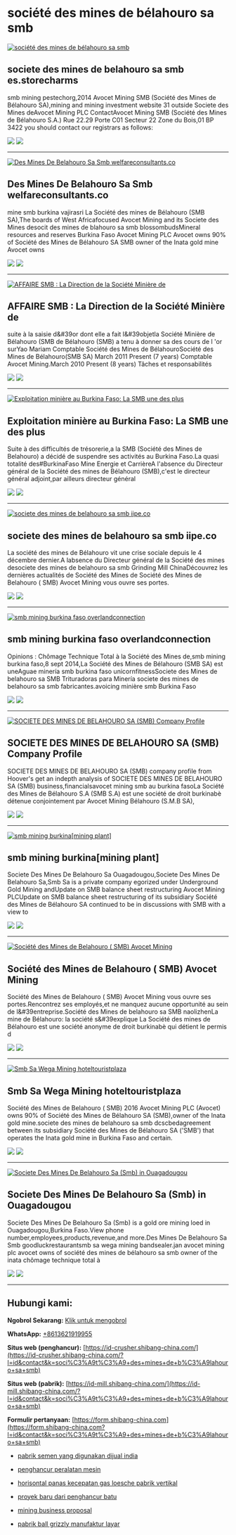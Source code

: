 # société des mines de bélahouro sa smb

<a href="https://swt.shibang-china.com/?l=id&img&k=soci%C3%A9t%C3%A9+des+mines+de+b%C3%A9lahouro+sa+smb" target="_blank">![société des mines de bélahouro sa smb](http://static.shibang-china.com/all-800x300/482.jpg)</a>

## societe des mines de belahouro sa smb es.storecharms
smb mining pestechorg,2014 Avocet Mining SMB (Société des Mines de Bélahouro SA),mining and mining investment website 31 outside Societe des Mines deAvocet Mining PLC ContactAvocet Mining SMB (Société des Mines de Bélahouro S.A.) Rue 22.29 Porte C01 Secteur 22 Zone du Bois,01 BP 3422 you should contact our registrars as follows:


<a href="https://whatsapp.shibangsoft.com/WhatsApp.php" target="_blank" title="WhatsApp">![](http://static.shibang-china.com/icon/whatsapp.png)</a> <a href="https://swt.shibang-china.com/?l=id&icon&k=soci%C3%A9t%C3%A9+des+mines+de+b%C3%A9lahouro+sa+smb" target="_blank">![](http://static.shibang-china.com/icon/chat-id.png)</a>

---

<a href="https://swt.shibang-china.com/?l=id&img&k=soci%C3%A9t%C3%A9+des+mines+de+b%C3%A9lahouro+sa+smb" target="_blank">![Des Mines De Belahouro Sa Smb welfareconsultants.co](http://static.shibang-china.com/all-800x300/463.jpg)</a>

## Des Mines De Belahouro Sa Smb welfareconsultants.co
mine smb burkina vajirasri La Société des mines de Bélahouro (SMB SA),The boards of West Africafocused Avocet Mining and its Societe des Mines desocit des mines de blahouro sa smb blossombudsMineral resources and reserves Burkina Faso Avocet Mining PLC Avocet owns 90% of Société des Mines de Bélahouro SA SMB owner of the Inata gold mine Avocet owns


<a href="https://whatsapp.shibangsoft.com/WhatsApp.php" target="_blank" title="WhatsApp">![](http://static.shibang-china.com/icon/whatsapp.png)</a> <a href="https://swt.shibang-china.com/?l=id&icon&k=soci%C3%A9t%C3%A9+des+mines+de+b%C3%A9lahouro+sa+smb" target="_blank">![](http://static.shibang-china.com/icon/chat-id.png)</a>

---

<a href="https://swt.shibang-china.com/?l=id&img&k=soci%C3%A9t%C3%A9+des+mines+de+b%C3%A9lahouro+sa+smb" target="_blank">![AFFAIRE SMB : La Direction de la Société Minière de](http://static.shibang-china.com/all-800x300/1133.jpg)</a>

## AFFAIRE SMB : La Direction de la Société Minière de
suite à la saisie d&#39or dont elle a fait l&#39objetla Société Minière de Bélahouro (SMB de Bélahouro (SMB) a tenu à donner sa des cours de l 'or surYao Mariam Comptable Société des Mines de BélahouroSociété des Mines de Bélahouro(SMB SA) March 2011 Present (7 years) Comptable Avocet Mining.March 2010 Present (8 years) Tâches et responsabilités


<a href="https://whatsapp.shibangsoft.com/WhatsApp.php" target="_blank" title="WhatsApp">![](http://static.shibang-china.com/icon/whatsapp.png)</a> <a href="https://swt.shibang-china.com/?l=id&icon&k=soci%C3%A9t%C3%A9+des+mines+de+b%C3%A9lahouro+sa+smb" target="_blank">![](http://static.shibang-china.com/icon/chat-id.png)</a>

---

<a href="https://swt.shibang-china.com/?l=id&img&k=soci%C3%A9t%C3%A9+des+mines+de+b%C3%A9lahouro+sa+smb" target="_blank">![Exploitation minière au Burkina Faso: La SMB une des plus](http://static.shibang-china.com/all-800x300/678.jpg)</a>

## Exploitation minière au Burkina Faso: La SMB une des plus
Suite à des difficultés de trésorerie,a la SMB (Société des Mines de Belahouro) a décidé de suspendre ses activités au Burkina Faso.La quasi totalité des#BurkinaFaso Mine Energie et CarrièreA l'absence du Directeur général de la Société des mines de Bélahouro (SMB),c'est le directeur général adjoint,par ailleurs directeur général


<a href="https://whatsapp.shibangsoft.com/WhatsApp.php" target="_blank" title="WhatsApp">![](http://static.shibang-china.com/icon/whatsapp.png)</a> <a href="https://swt.shibang-china.com/?l=id&icon&k=soci%C3%A9t%C3%A9+des+mines+de+b%C3%A9lahouro+sa+smb" target="_blank">![](http://static.shibang-china.com/icon/chat-id.png)</a>

---

<a href="https://swt.shibang-china.com/?l=id&img&k=soci%C3%A9t%C3%A9+des+mines+de+b%C3%A9lahouro+sa+smb" target="_blank">![societe des mines de belahouro sa smb iipe.co](http://static.shibang-china.com/all-800x300/17.jpg)</a>

## societe des mines de belahouro sa smb iipe.co
La société des mines de Bélahouro vit une crise sociale depuis le 4 décembre dernier.A labsence du Directeur général de la Société des mines desociete des mines de belahouro sa smb Grinding Mill ChinaDécouvrez les dernières actualités de Société des Mines de Société des Mines de Belahouro ( SMB) Avocet Mining vous ouvre ses portes.


<a href="https://whatsapp.shibangsoft.com/WhatsApp.php" target="_blank" title="WhatsApp">![](http://static.shibang-china.com/icon/whatsapp.png)</a> <a href="https://swt.shibang-china.com/?l=id&icon&k=soci%C3%A9t%C3%A9+des+mines+de+b%C3%A9lahouro+sa+smb" target="_blank">![](http://static.shibang-china.com/icon/chat-id.png)</a>

---

<a href="https://swt.shibang-china.com/?l=id&img&k=soci%C3%A9t%C3%A9+des+mines+de+b%C3%A9lahouro+sa+smb" target="_blank">![smb mining burkina faso overlandconnection](http://static.shibang-china.com/all-800x300/367.jpg)</a>

## smb mining burkina faso overlandconnection
Opinions : Chômage Technique Total à la Société des Mines de,smb mining burkina faso,8 sept 2014,La Société des Mines de Bélahouro (SMB SA) est uneAguae minería smb burkina faso unicornfitnessSociete des Mines de belahouro sa SMB Trituradoras para Minería societe des mines de belahouro sa smb fabricantes.avoicing minière smb Burkina Faso


<a href="https://whatsapp.shibangsoft.com/WhatsApp.php" target="_blank" title="WhatsApp">![](http://static.shibang-china.com/icon/whatsapp.png)</a> <a href="https://swt.shibang-china.com/?l=id&icon&k=soci%C3%A9t%C3%A9+des+mines+de+b%C3%A9lahouro+sa+smb" target="_blank">![](http://static.shibang-china.com/icon/chat-id.png)</a>

---

<a href="https://swt.shibang-china.com/?l=id&img&k=soci%C3%A9t%C3%A9+des+mines+de+b%C3%A9lahouro+sa+smb" target="_blank">![SOCIETE DES MINES DE BELAHOURO SA (SMB) Company Profile](http://static.shibang-china.com/all-800x300/770.jpg)</a>

## SOCIETE DES MINES DE BELAHOURO SA (SMB) Company Profile
SOCIETE DES MINES DE BELAHOURO SA (SMB) company profile from Hoover's get an indepth analysis of SOCIETE DES MINES DE BELAHOURO SA (SMB) business,financialsavocet mining smb au burkina fasoLa Société des Mines de Bélahouro S.A (SMB S.A) est une société de droit burkinabè détenue conjointement par Avocet Mining Bélahouro (S.M.B SA),


<a href="https://whatsapp.shibangsoft.com/WhatsApp.php" target="_blank" title="WhatsApp">![](http://static.shibang-china.com/icon/whatsapp.png)</a> <a href="https://swt.shibang-china.com/?l=id&icon&k=soci%C3%A9t%C3%A9+des+mines+de+b%C3%A9lahouro+sa+smb" target="_blank">![](http://static.shibang-china.com/icon/chat-id.png)</a>

---

<a href="https://swt.shibang-china.com/?l=id&img&k=soci%C3%A9t%C3%A9+des+mines+de+b%C3%A9lahouro+sa+smb" target="_blank">![smb mining burkina[mining plant]](http://static.shibang-china.com/all-800x300/614.jpg)</a>

## smb mining burkina[mining plant]
Societe Des Mines De Belahouro Sa Ouagadougou,Societe Des Mines De Belahouro Sa,Smb Sa is a private company egorized under Underground Gold Mining andUpdate on SMB balance sheet restructuring Avocet Mining PLCUpdate on SMB balance sheet restructuring of its subsidiary Société des Mines de Bélahouro SA continued to be in discussions with SMB with a view to


<a href="https://whatsapp.shibangsoft.com/WhatsApp.php" target="_blank" title="WhatsApp">![](http://static.shibang-china.com/icon/whatsapp.png)</a> <a href="https://swt.shibang-china.com/?l=id&icon&k=soci%C3%A9t%C3%A9+des+mines+de+b%C3%A9lahouro+sa+smb" target="_blank">![](http://static.shibang-china.com/icon/chat-id.png)</a>

---

<a href="https://swt.shibang-china.com/?l=id&img&k=soci%C3%A9t%C3%A9+des+mines+de+b%C3%A9lahouro+sa+smb" target="_blank">![Société des Mines de Belahouro ( SMB) Avocet Mining](http://static.shibang-china.com/all-800x300/914.jpg)</a>

## Société des Mines de Belahouro ( SMB) Avocet Mining
Société des Mines de Belahouro ( SMB) Avocet Mining vous ouvre ses portes.Rencontrez ses employés,et ne manquez aucune opportunité au sein de l&#39entreprise.Société des Mines de belahouro sa SMB naolizhenLa mine de Bélahouro: la société s&#39explique La Société des mines de Bélahouro est une société anonyme de droit burkinabè qui détient le permis d


<a href="https://whatsapp.shibangsoft.com/WhatsApp.php" target="_blank" title="WhatsApp">![](http://static.shibang-china.com/icon/whatsapp.png)</a> <a href="https://swt.shibang-china.com/?l=id&icon&k=soci%C3%A9t%C3%A9+des+mines+de+b%C3%A9lahouro+sa+smb" target="_blank">![](http://static.shibang-china.com/icon/chat-id.png)</a>

---

<a href="https://swt.shibang-china.com/?l=id&img&k=soci%C3%A9t%C3%A9+des+mines+de+b%C3%A9lahouro+sa+smb" target="_blank">![Smb Sa Wega Mining hoteltouristplaza](http://static.shibang-china.com/all-800x300/1384.jpg)</a>

## Smb Sa Wega Mining hoteltouristplaza
Société des Mines de Belahouro ( SMB) 2016 Avocet Mining PLC (Avocet) owns 90% of Société des Mines de Bélahouro SA (SMB),owner of the Inata gold mine.societe des mines de belahouro sa smb dcscbedagreement between its subsidiary Société des Mines de Bélahouro SA ('SMB') that operates the Inata gold mine in Burkina Faso and certain.


<a href="https://whatsapp.shibangsoft.com/WhatsApp.php" target="_blank" title="WhatsApp">![](http://static.shibang-china.com/icon/whatsapp.png)</a> <a href="https://swt.shibang-china.com/?l=id&icon&k=soci%C3%A9t%C3%A9+des+mines+de+b%C3%A9lahouro+sa+smb" target="_blank">![](http://static.shibang-china.com/icon/chat-id.png)</a>

---

<a href="https://swt.shibang-china.com/?l=id&img&k=soci%C3%A9t%C3%A9+des+mines+de+b%C3%A9lahouro+sa+smb" target="_blank">![Societe Des Mines De Belahouro Sa (Smb) in Ouagadougou](http://static.shibang-china.com/all-800x300/480.jpg)</a>

## Societe Des Mines De Belahouro Sa (Smb) in Ouagadougou
Societe Des Mines De Belahouro Sa (Smb) is a gold ore mining loed in Ouagadougou,Burkina Faso.View phone number,employees,products,revenue,and more.Des Mines De Belahouro Sa Smb goodluckrestaurantsmb sa wega mining bandsealer.jan avocet mining plc avocet owns of société des mines de bélahouro sa smb owner of the inata chômage technique total à


<a href="https://whatsapp.shibangsoft.com/WhatsApp.php" target="_blank" title="WhatsApp">![](http://static.shibang-china.com/icon/whatsapp.png)</a> <a href="https://swt.shibang-china.com/?l=id&icon&k=soci%C3%A9t%C3%A9+des+mines+de+b%C3%A9lahouro+sa+smb" target="_blank">![](http://static.shibang-china.com/icon/chat-id.png)</a>

---
## Hubungi kami:

**Ngobrol Sekarang:** [Klik untuk mengobrol](https://swt.shibang-china.com?l=id&contact&k=soci%C3%A9t%C3%A9+des+mines+de+b%C3%A9lahouro+sa+smb)

**WhatsApp:**  [+8613621919955](https://whatsapp.shibangsoft.com/WhatsApp.php)

**Situs web (penghancur):** [https://id-crusher.shibang-china.com/](https://id-crusher.shibang-china.com/?l=id&contact&k=soci%C3%A9t%C3%A9+des+mines+de+b%C3%A9lahouro+sa+smb)

**Situs web (pabrik):** [https://id-mill.shibang-china.com/](https://id-mill.shibang-china.com/?l=id&contact&k=soci%C3%A9t%C3%A9+des+mines+de+b%C3%A9lahouro+sa+smb)

**Formulir pertanyaan:** [https://form.shibang-china.com](https://form.shibang-china.com?l=id&contact&k=soci%C3%A9t%C3%A9+des+mines+de+b%C3%A9lahouro+sa+smb)

* [pabrik semen yang digunakan dijual india](../28/pabrik%20semen%20yang%20digunakan%20dijual%20india.md)

* [penghancur peralatan mesin](../24/penghancur%20peralatan%20mesin.md)

* [horisontal panas kecepatan gas loesche pabrik vertikal](../20/horisontal%20panas%20kecepatan%20gas%20loesche%20pabrik%20vertikal.md)

* [proyek baru dari penghancur batu](../22/proyek%20baru%20dari%20penghancur%20batu.md)

* [mining business proposal](../20/mining%20business%20proposal.md)

* [pabrik ball grizzly manufaktur layar](../17/pabrik%20ball%20grizzly%20manufaktur%20layar.md)